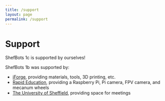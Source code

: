 ```yaml
---
title: /support
layout: page
permalink: /support
---
```


# Support
ShefBots 1c is supported by ourselves!

ShefBots 1b was supported by:
- [iForge](https://iforgesheffield.org/), providing materials, tools, 3D printing, etc.
- [Rapid Education](https://www.rapidonline.com/Education), providing a Raspberry Pi, Pi camera, FPV camera, and mecanum wheels
- [The University of Sheffield](https://shef.ac.uk/), providing space for meetings
